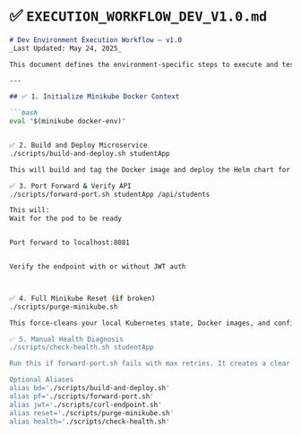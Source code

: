 
# ✅ `EXECUTION_WORKFLOW_DEV_V1.0.md`

```md
# Dev Environment Execution Workflow – v1.0  
_Last Updated: May 24, 2025_

This document defines the environment-specific steps to execute and test microservices locally.

---

## ✅ 1. Initialize Minikube Docker Context

```bash
eval "$(minikube docker-env)"


✅ 2. Build and Deploy Microservice
./scripts/build-and-deploy.sh studentApp

This will build and tag the Docker image and deploy the Helm chart for the service.

✅ 3. Port Forward & Verify API
./scripts/forward-port.sh studentApp /api/students

This will:
Wait for the pod to be ready


Port forward to localhost:8081


Verify the endpoint with or without JWT auth



✅ 4. Full Minikube Reset (if broken)
./scripts/purge-minikube.sh

This force-cleans your local Kubernetes state, Docker images, and config — perfect if pods won't start or TLS fails.

✅ 5. Manual Health Diagnosis
./scripts/check-health.sh studentApp

Run this if forward-port.sh fails with max retries. It creates a clear and concise log in /logs/.

Optional Aliases
alias bd='./scripts/build-and-deploy.sh'
alias pf='./scripts/forward-port.sh'
alias jwt='./scripts/curl-endpoint.sh'
alias reset='./scripts/purge-minikube.sh'
alias health='./scripts/check-health.sh'




